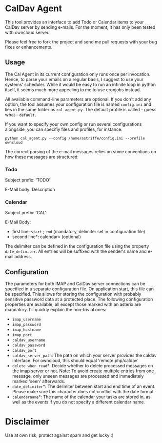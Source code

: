 # CalDav Agent
This tool provides an interface to add Todo or Calendar items to your CalDav server by sending e-mails. For the moment, it has only been tested with owncloud server.


Please feel free to fork the project and send me pull requests with your bug fixes or enhancements.

## Usage
The Cal Agent in its current configuration only runs once per invocation. Hence, to parse your emails on a regular basis, I suggest to use your systems' scheduler. While it would be easy to run an infinite loop in python itself, it seems much more appealing to me to use cronjobs instead.

All available command-line parameters are optional. If you don't add any option, the tool assumes your configuration file is named `config.ini` and lies in the same folder as `cal_agent.py`. The default profile is called - guess what - `default`.

If you want to specify your own config or run several configurations alongside, you can specifiy files and profiles, for instance:

```
python cal_agent.py --config /home/astriffe/config.ini --profile owncloud
```


The correct parsing of the e-mail messages relies on some conventions on how these messages are structured:

### Todo
Subject prefix: 'TODO'

E-Mail body: Description

### Calendar
Subject prefix: 'CAL'

E-Mail Body:
* first line: `start` ; `end` (mandatory, delimiter set in configuration file)
* second line*: calendar=<calendarName> (optional)

The delimiter can be defined in the configuration file using the property `date_delimiter`.
All entries will be suffixed with the sender's name and e-mail address.

## Configuration
The parameters for both IMAP and CalDav server connections can be specified in a separate configuration file. On application start, this file can be specified. This allows for storing the configuration with probably sensitive password data at a protected place. The following configuration properties are available, all except those marked with an asterix are mandatory. I'll quickly explain the non-trivial ones:
* `imap_username` 
* `imap_password`
* `imap_hostname`
* `imap_port`
* `caldav_username`
* `caldav_password`
* `caldav_port`
* `caldav_server_path`: The path on which your server provides the caldav interface. For owncloud, this should equal 'remote.php/caldav'
* `delete_when_read`\*: Decide whether to delete processed messages on the imap server or not. Note: To avoid create multiple entries from one message, only unseen messages are processed and immediately marked 'seen' afterwards.
* `date_delimiter`\*: The delimiter between start and end time of an event. Please make sure this character does not conflict with the date format.
* `calendarname`\*: The name of the calendar your tasks are stored in, as well as the events if you do not specify a different calendar name.

# Disclaimer
Use at own risk, protect against spam and get lucky :)
	


